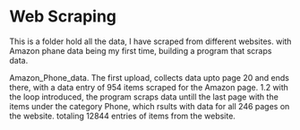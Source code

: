 # Web Scraping 
This is a folder hold all the data, I have scraped from different websites. 
with Amazon phane data being my first time, building a program that scraps data.

Amazon_Phone_data.
The first upload, collects data upto page 20 and ends there, with a data entry of 954 items scraped for the Amazon page.
1.2 
with the loop introduced, the program scraps data untill the last page with the items under the category Phone, which rsults with data for all 246 pages on the website. totaling 12844 entries of items from the website.
